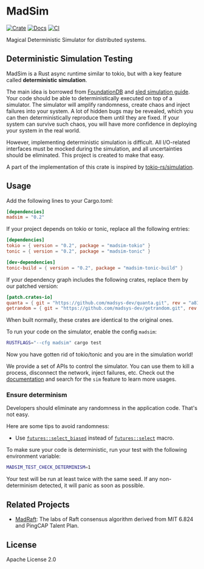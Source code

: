 # MadSim

[![Crate](https://img.shields.io/crates/v/madsim.svg)](https://crates.io/crates/madsim)
[![Docs](https://docs.rs/madsim/badge.svg)](https://docs.rs/madsim)
[![CI](https://github.com/madsys-dev/madsim/workflows/CI/badge.svg?branch=main)](https://github.com/madsys-dev/madsim/actions)

Magical Deterministic Simulator for distributed systems.

## Deterministic Simulation Testing

MadSim is a Rust async runtime similar to tokio, but with a key feature called **deterministic simulation**.

The main idea is borrowed from [FoundationDB](https://www.youtube.com/watch?v=4fFDFbi3toc) and [sled simulation guide](https://sled.rs/simulation.html).
Your code should be able to deterministically executed on top of a simulator.
The simulator will amplify randomness, create chaos and inject failures into your system.
A lot of hidden bugs may be revealed, which you can then deterministically reproduce them until they are fixed.
If your system can survive such chaos, you will have more confidence in deploying your system in the real world.

However, implementing deterministic simulation is difficult.
All I/O-related interfaces must be mocked during the simulation, and all uncertainties should be eliminated.
This project is created to make that easy.

A part of the implementation of this crate is inspired by [tokio-rs/simulation](https://github.com/tokio-rs/simulation).

## Usage

Add the following lines to your Cargo.toml:

```toml
[dependencies]
madsim = "0.2"
```

If your project depends on tokio or tonic, replace all the following entries:

```toml
[dependencies]
tokio = { version = "0.2", package = "madsim-tokio" }
tonic = { version = "0.2", package = "madsim-tonic" }

[dev-dependencies]
tonic-build = { version = "0.2", package = "madsim-tonic-build" }
```

If your dependency graph includes the following crates, replace them by our patched version:

```toml
[patch.crates-io]
quanta = { git = "https://github.com/madsys-dev/quanta.git", rev = "a819877" }
getrandom = { git = "https://github.com/madsys-dev/getrandom.git", rev = "cc95ee3" }
```

When built normally, these crates are identical to the original ones.

To run your code on the simulator, enable the config `madsim`:

```sh
RUSTFLAGS="--cfg madsim" cargo test
```

Now you have gotten rid of tokio/tonic and you are in the simulation world!

We provide a set of APIs to control the simulator. You can use them to kill a process, disconnect the network, inject failures, etc.
Check out the [documentation](https://docs.rs/madsim) and search for the `sim` feature to learn more usages.

### Ensure determinism

Developers should eliminate any randomness in the application code. That's not easy.

Here are some tips to avoid randomness:

* Use [`futures::select_biased`][select_biased] instead of [`futures::select`][select] macro.

[select_biased]: https://docs.rs/futures/0.3.21/futures/macro.select_biased.html
[select]: https://docs.rs/futures/0.3.21/futures/macro.select.html

To make sure your code is deterministic, run your test with the following environment variable:

```sh
MADSIM_TEST_CHECK_DETERMINISM=1
```

Your test will be run at least twice with the same seed. If any non-determinism detected, it will panic as soon as possible.

## Related Projects

* [MadRaft](https://github.com/madsys-dev/madraft): The labs of Raft consensus algorithm derived from MIT 6.824 and PingCAP Talent Plan.

## License

Apache License 2.0
